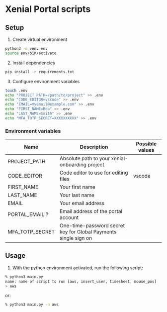 # Xenial Portal scripts

## Setup

1. Create virtual environment
```bash
python3 -m venv env
source env/bin/activate
```

2. Install dependencies
```bash
pip install -r requirements.txt
```

3. Configure environment variables
```bash
touch .env
echo "PROJECT_PATH=/path/to/project" >> .env
echo "CODE_EDITOR=vscode" >> .env
echo "EMAIL=myemail@example.com" >> .env
echo "FIRST_NAME=Bob" >> .env
echo "LAST_NAME=Smith" >> .env
echo "MFA_TOTP_SECRET=XXXXXXXXXX" >> .env
```

### Environment variables
| Name            | Description                                                     | Possible values |
|-----------------|-----------------------------------------------------------------|-----------------|
| PROJECT_PATH    | Absolute path to your xenial-onboarding project                 |                 |
| CODE_EDITOR     | Code editor to use for editing files                            | vscode          |
| FIRST_NAME      | Your first name                                                 |                 |
| LAST_NAME       | Your last name                                                  |                 |
| EMAIL           | Your email address                                              |                 |
| PORTAL_EMAIL ?  | Email address of the portal account                             |                 |
| MFA_TOTP_SECRET | One-time-password secret key for Global Payments single sign on |                 |

## Usage

1. With the python environment activated, run the following script:
```bash
% python3 main.py               
name: name of script to run [aws, insert_user, timesheet, mouse_pos]
> aws
```
or:
```bash
% python3 main.py -n aws
```